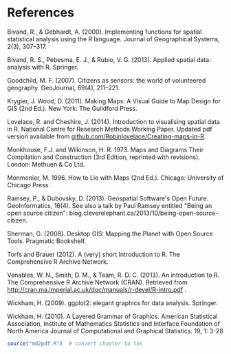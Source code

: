 
References
==========

Bivand, R., & Gebhardt, A. (2000). Implementing functions for spatial
statistical analysis using the R language. Journal of Geographical
Systems, 2(3), 307–317.

Bivand, R. S., Pebesma, E. J., & Rubio, V. G. (2013). Applied spatial
data: analysis with R. Springer.

Goodchild, M. F. (2007). Citizens as sensors: the world of volunteered
geography. GeoJournal, 69(4), 211–221.

Krygier, J. Wood, D. (2011). Making Maps: A Visual Guide to Map Design for
GIS (2nd Ed.). New York: The Guildford Press.

Lovelace, R. and Cheshire, J. (2014). Introduction to visualising spatial data in R. 
National Centre for Research Methods Working Paper. Updated pdf version available from 
[github.com/Robinlovelace/Creating-maps-in-R](https://github.com/Robinlovelace/Creating-maps-in-R).

Monkhouse, F.J. and Wilkinson, H. R. 1973. Maps and Diagrams Their Compilation and Construction (3rd Edition, reprinted with revisions). London: Methuen & Co Ltd.

Monmonier, M. 1996. How to Lie with Maps (2nd Ed.). Chicago: University of Chicago Press. 

Ramsey, P., & Dubovsky, D. (2013). Geospatial Software's Open Future.
GeoInformatics, 16(4). See also a talk by Paul Ramsey entitled 
"Being an open source citizen": blog.cleverelephant.ca/2013/10/being-open-source-citizen.

Sherman, G. (2008). Desktop GIS: Mapping the Planet with Open Source
Tools. Pragmatic Bookshelf.

Torfs and Brauer (2012). A (very) short Introduction to R. The Comprehensive R Archive Network.

Venables, W. N., Smith, D. M., & Team, R. D. C. (2013). An introduction
to R. The Comprehensive R Archive Network (CRAN). Retrieved from
http://cran.ma.imperial.ac.uk/doc/manuals/r-devel/R-intro.pdf .

Wickham, H. (2009). ggplot2: elegant graphics for data analysis.
Springer.

Wickham, H. (2010). A Layered Grammar of Graphics. American Statistical Association, Institute of Mathematics Statistics and Interface Foundation of North America Journal of Computational and Graphical Statistics. 19, 1: 3-28

    

```r
source("md2pdf.R")  # convert chapter to tex
```


